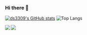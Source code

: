 ### Hi there 👋
[![ds3309's GitHub stats]()](https://github.com/ds3309/github-readme-stats)
![Top Langs](https://github-readme-stats.vercel.app/api/top-langs/?username=ds3309&layout=compact)

<a href="https://github.com/ds3309/github-readme-stats">
  <img align="left" src="https://github-readme-stats.vercel.app/api?username=ds3309&show_icons=true&theme=swift&count_private=true" />
</a>
<a href="https://github.com/ds3309/github-readme-stats">
  <img align="left" src="https://github-readme-stats.vercel.app/api/top-langs/?username=ds3309&layout=compact&theme=swift" />
</a>
<!--
**ds3309/ds3309** is a ✨ _special_ ✨ repository because its `README.md` (this file) appears on your GitHub profile.

Here are some ideas to get you started:

- 🔭 I’m currently working on ...
- 🌱 I’m currently learning ...
- 👯 I’m looking to collaborate on ...
- 🤔 I’m looking for help with ...
- 💬 Ask me about ...
- 📫 How to reach me: ...
- 😄 Pronouns: ...
- ⚡ Fun fact: ...
-->
